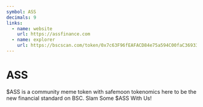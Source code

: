 ```yaml
---
symbol: ASS
decimals: 9
links:
  - name: website
    url: https://assfinance.com
  - name: explorer
    url: https://bscscan.com/token/0x7c63F96fEAFACD84e75a594C00faC3693386FBf0
---
```


# ASS

$ASS is a community meme token with safemoon tokenomics here to be the new financial standard on BSC. Slam Some $ASS With Us!
